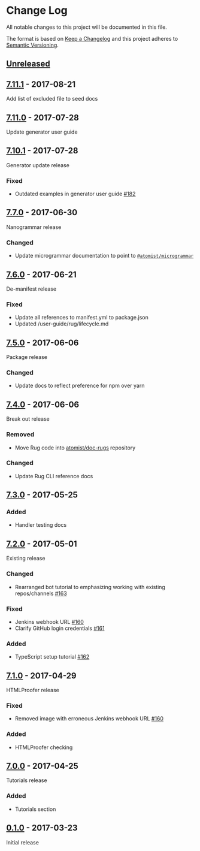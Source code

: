 # Change Log

All notable changes to this project will be documented in this file.

The format is based on [Keep a Changelog](http://keepachangelog.com/)
and this project adheres to [Semantic Versioning](http://semver.org/).

## [Unreleased]


[Unreleased]: https://github.com/atomist/end-user-documentation/compare/7.10.1...HEAD

## [7.11.1] - 2017-08-21

[7.11.1]: https://github.com/atomist/end-user-documentation/compare/7.11.0...7.11.1

Add list of excluded file to seed docs

## [7.11.0] - 2017-07-28

[7.11.0]: https://github.com/atomist/end-user-documentation/compare/7.10.1...7.11.0

Update generator user guide

## [7.10.1] - 2017-07-28

[7.10.1]: https://github.com/atomist/end-user-documentation/compare/7.10.0...7.10.1

Generator update release

### Fixed

-   Outdated examples in generator user guide [#182][182]

[182]: https://github.com/atomist/end-user-documentation/issues/182

## [7.7.0] - 2017-06-30

[7.7.0]: https://github.com/atomist/end-user-documentation/compare/7.6.0...7.7.0

Nanogrammar release

### Changed

-   Update microgrammar documentation to point
    to [`@atomist/microgrammar`][microgrammar]

[microgrammar]: https://github.com/atomist/microgrammar

## [7.6.0] - 2017-06-21

[7.6.0]: https://github.com/atomist/end-user-documentation/compare/7.5.0...7.6.0

De-manifest release

### Fixed

-   Update all references to manifest.yml to package.json
-   Updated /user-guide/rug/lifecycle.md

## [7.5.0] - 2017-06-06

[7.5.0]: https://github.com/atomist/end-user-documentation/compare/7.4.0...7.5.0

Package release

### Changed

-   Update docs to reflect preference for npm over yarn

## [7.4.0] - 2017-06-06

[7.4.0]: https://github.com/atomist/end-user-documentation/compare/7.3.0...7.4.0

Break out release

### Removed

-   Move Rug code into [atomist/doc-rugs][doc-rugs] repository

### Changed

-   Update Rug CLI reference docs

[doc-rugs]: https://github.com/atomist/doc-rugs

## [7.3.0] - 2017-05-25

[7.3.0]: https://github.com/atomist/end-user-documentation/compare/7.2.0...7.3.0

### Added

-   Handler testing docs

## [7.2.0] - 2017-05-01

[7.2.0]: https://github.com/atomist/end-user-documentation/compare/7.1.0...7.2.0

Existing release

### Changed

-   Rearranged bot tutorial to emphasizing working with existing
    repos/channels [#163][163]

### Fixed

-   Jenkins webhook URL [#160][160]
-   Clarify GitHub login credentials [#161][161]

### Added

-   TypeScript setup tutorial [#162][162]

[163]: https://github.com/atomist/end-user-documentation/issues/163
[161]: https://github.com/atomist/end-user-documentation/issues/161
[162]: https://github.com/atomist/end-user-documentation/issues/162

## [7.1.0] - 2017-04-29

[7.1.0]: https://github.com/atomist/end-user-documentation/compare/7.0.0...7.1.0

HTMLProofer release

### Fixed

-   Removed image with erroneous Jenkins webhook URL [#160][160]

### Added

-   HTMLProofer checking

[160]: https://github.com/atomist/end-user-documentation/issues/160

## [7.0.0] - 2017-04-25

[7.0.0]: https://github.com/atomist/end-user-documentation/compare/6.3.1...7.0.0

Tutorials release

### Added

-   Tutorials section

## [0.1.0] - 2017-03-23

[0.1.0]: https://github.com/atomist/end-user-documentation/tree/0.1.0

Initial release

